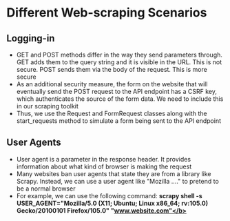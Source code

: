# Different Web-scraping Scenarios

## Logging-in
- GET and POST methods differ in the way they send parameters through. GET adds them to the query string and it is visible in the URL. This is not secure. POST sends them via the body of the request. This is more secure
- As an additional security measure, the form on the website that will eventually send the POST request to the API endpoint has a CSRF key, which authenticates the source of the form data. We need to include this in our scraping toolkit
- Thus, we use the Request and FormRequest classes along with the start_requests method to simulate a form being sent to the API endpoint

## User Agents
- User agent is a parameter in the response header. It provides information about what kind of browser is making the request
- Many websites ban user agents that state they are from a library like Scrapy. Instead, we can use a user agent like "Mozilla ...." to pretend to be a normal browser
- For example, we can use the following command: <b>scrapy shell -s USER_AGENT="Mozilla/5.0 (X11; Ubuntu; Linux x86_64; rv:105.0) Gecko/20100101 Firefox/105.0" "www.website.com"</b>